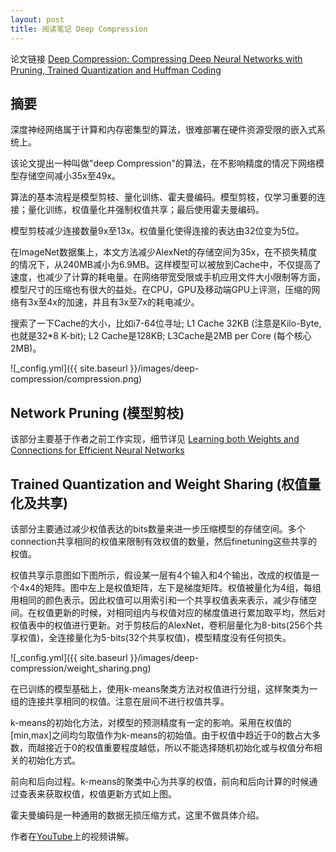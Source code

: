 ```yaml
---
layout: post
title: 阅读笔记 Deep Compression
---
```

论文链接 [Deep Compression: Compressing Deep Neural Networks with Pruning, Trained Quantization and Huffman Coding](http://arxiv.org/abs/1510.00149)

## 摘要
深度神经网络属于计算和内存密集型的算法，很难部署在硬件资源受限的嵌入式系统上。

该论文提出一种叫做"deep Compression"的算法，在不影响精度的情况下网络模型存储空间减小35x至49x。

算法的基本流程是模型剪枝、量化训练、霍夫曼编码。模型剪枝，仅学习重要的连接；量化训练，权值量化并强制权值共享；最后使用霍夫曼编码。

模型剪枝减少连接数量9x至13x。权值量化使得连接的表达由32位变为5位。

在ImageNet数据集上，本文方法减少AlexNet的存储空间为35x，在不损失精度的情况下，从240MB减小为6.9MB。这样模型可以被放到Cache中，不仅提高了速度，也减少了计算的耗电量。在网络带宽受限或手机应用文件大小限制等方面，模型尺寸的压缩也有很大的益处。在CPU，GPU及移动端GPU上评测，压缩的网络有3x至4x的加速，并且有3x至7x的耗电减少。

搜索了一下Cache的大小，比如i7-64位寻址; L1 Cache 32KB (注意是Kilo-Byte, 也就是32*8 K-bit); L2 Cache是128KB; L3Cache是2MB per Core (每个核心2MB)。

![_config.yml]({{ site.baseurl }}/images/deep-compression/compression.png)

## Network Pruning (模型剪枝)
该部分主要基于作者之前工作实现，细节详见 [Learning both Weights and Connections for Efficient Neural Networks](http://houwenbo87.github.io/prune-connections/)

## Trained Quantization and Weight Sharing (权值量化及共享)
该部分主要通过减少权值表达的bits数量来进一步压缩模型的存储空间。多个connection共享相同的权值来限制有效权值的数量，然后finetuning这些共享的权值。

权值共享示意图如下图所示，假设某一层有4个输入和4个输出，改成的权值是一个4x4的矩阵。图中左上是权值矩阵，左下是梯度矩阵。权值被量化为4组，每组用相同的颜色表示。因此权值可以用索引和一个共享权值表来表示，减少存储空间。在权值更新的时候，对相同组内与权值对应的梯度值进行累加取平均，然后对权值表中的权值进行更新。对于剪枝后的AlexNet，卷积层量化为8-bits(256个共享权值)，全连接量化为5-bits(32个共享权值)，模型精度没有任何损失。

![_config.yml]({{ site.baseurl }}/images/deep-compression/weight_sharing.png)

在已训练的模型基础上，使用k-means聚类方法对权值进行分组，这样聚类为一组的连接共享相同的权值。注意在层间不进行权值共享。

k-means的初始化方法，对模型的预测精度有一定的影响。采用在权值的[min,max]之间均匀取值作为k-means的初始值。由于权值中趋近于0的数占大多数，而越接近于0的权值重要程度越低，所以不能选择随机初始化或与权值分布相关的初始化方式。

前向和后向过程。k-means的聚类中心为共享的权值，前向和后向计算的时候通过查表来获取权值，权值更新方式如上图。

霍夫曼编码是一种通用的数据无损压缩方式，这里不做具体介绍。

作者在[YouTube](https://www.youtube.com/watch?v=baZOmGSSUAg)上的视频讲解。
